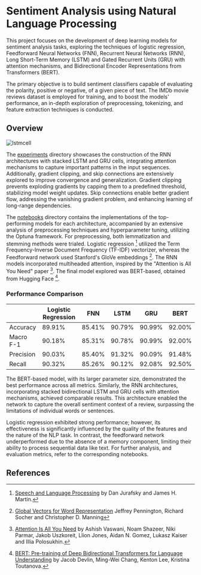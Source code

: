 # Sentiment Analysis using Natural Language Processing

This project focuses on the development of deep learning models for sentiment analysis tasks, exploring the techniques of logistic regression, Feedforward Neural Networks (FNN), Recurrent Neural Networks (RNN), Long Short-Term Memory (LSTM) and Gated Recurrent Units (GRU) with attention mechanisms, and Bidirectional Encoder Representations from Transformers (BERT). 

The primary objective is to build sentiment classifiers capable of evaluating the polarity, positive or negative, of a given piece of text. The IMDb movie reviews dataset is employed for training, and to boost the models' performance, an in-depth exploration of preprocessing, tokenizing, and feature extraction techniques is conducted.

## Overview

![lstmcell](https://github.com/Themiscodes/NLP-Sentiment-Analysis/assets/73662635/db808618-fc20-4105-b85d-dd7a6eda475b)

The [experiments](experiments/) directory showcases the construction of the RNN architectures with stacked LSTM and GRU cells, integrating attention mechanisms to capture important patterns in the input sequences. Additionally, gradient clipping, and skip connections are extensively explored to improve convergence and generalization. Gradient clipping prevents exploding gradients by capping them to a predefined threshold, stabilizing model weight updates. Skip connections enable better gradient flow, addressing the vanishing gradient problem, and enhancing learning of long-range dependencies.

The [notebooks](notebooks/) directory contains the implementations of the top-performing models for each architecture, accompanied by an extensive analysis of preprocessing techniques and hyperparameter tuning, utilizing the Optuna framework. For preprocessing, both lemmatization and stemming methods were trialed. Logistic regression [^1] utilized the Term Frequency-Inverse Document Frequency (TF-IDF) vectorizer, whereas the Feedforward network used Stanford's GloVe embeddings [^2]. The RNN models incorporated multiheaded attention, inspired by the "Attention is All You Need" paper [^3]. The final model explored was BERT-based, obtained from Hugging Face [^4].

### Performance Comparison

|   |  Logistic Regression | FNN  | LSTM  |  GRU  | BERT|
|---|---|---|---|---|---|
| Accuracy | 89.91%  | 85.41%  | 90.79%  |  90.99% | 92.00%|
| Macro F-1|  90.18% |  85.31% |  90.78% |  90.99% |92.00% | 
| Precision  | 90.03%  | 85.40%  |  91.32% | 90.09%  |91.48% |
| Recall  | 90.32%  |  85.26% | 90.12%  |  92.08% | 92.50% |

The BERT-based model, with its larger parameter size, demonstrated the best performance across all metrics. Similarly, the RNN architectures, incorporating stacked bidirectional LSTM and GRU cells with attention mechanisms, achieved comparable results. This architecture enabled the network to capture the overall sentiment context of a review, surpassing the limitations of individual words or sentences.

Logistic regression exhibited strong performance; however, its effectiveness is significantly influenced by the quality of the features and the nature of the NLP task. In contrast, the feedforward network underperformed due to the absence of a memory component, limiting their ability to process sequential data like text. For further analysis, and evaluation metrics, refer to the corresponding notebooks.

## References

[^1]: [Speech and Language Processing](https://web.stanford.edu/~jurafsky/slp3/) by Dan Jurafsky and James H. Martin.

[^2]: [Global Vectors for Word Representation](https://nlp.stanford.edu/projects/glove/) Jeffrey Pennington, Richard Socher and Christopher D. Manning

[^3]: [Attention Is All You Need](https://arxiv.org/pdf/1706.03762.pdf) by Ashish Vaswani, Noam Shazeer, Niki Parmar, Jakob Uszkoreit, Llion Jones, Aidan N. Gomez, Lukasz Kaiser and Illia Polosukhin.

[^4]: [BERT: Pre-training of Deep Bidirectional Transformers for Language Understanding](https://arxiv.org/abs/1810.04805) by Jacob Devlin, Ming-Wei Chang, Kenton Lee, Kristina Toutanova.
